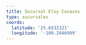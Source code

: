 ```yaml
---
title: Sucursal Eloy Cavazos
type: sucursales
coords:
  latitude: '25.6532321'
  longitude: '-100.2046999'
---
```


